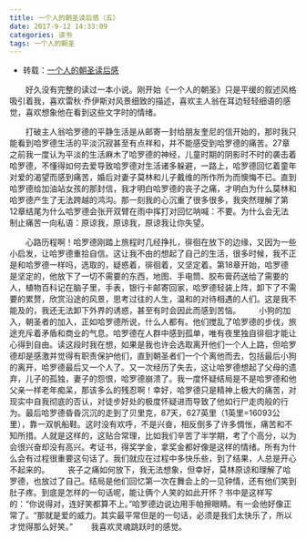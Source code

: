 ```yaml
---
title: 一个人的朝圣读后感（五）
date: 2017-9-12 14:33:09
categories: 读书
tags: 一个人的朝圣
---
```


- 转载：[一个人的朝圣读后感](!http://www.duanmeiwen.com/duhougan/zhuanti/31097.html)

　　好久没有完整的读过一本小说。刚开始《一个人的朝圣》只是平缓的叙述风格吸引着我，喜欢雷秋·乔伊斯对风景细致的描述，喜欢主人翁在耳边轻轻细语的感觉，喜欢想象他在看到这些文字时的情绪。

　　打破主人翁哈罗德的平静生活是从邮寄一封给朋友奎尼的信开始的，那时我只能看到哈罗德生活的平淡沉寂甚至有点祥和，并不能感受到哈罗德的痛苦。27章之前我一度认为平淡的生活麻木了哈罗德的神经，儿童时期的阴影时不时的袭击着哈罗德，不懂得如何去爱导致哈罗德对生活诸多躲避，一路上，哈罗德回忆着童年对爱的渴望而感到痛苦，婚后对妻子莫林和儿子戴维的所作所为而懊悔不已。直到哈罗德给加油站女孩的那封信，我才明白哈罗德的丧子之痛，才明白为什么莫林和哈罗德产生了无法跨越的鸿沟。那一刻我的心沉重了很多很多，我突然理解了第12章结尾为什么哈罗德会张开双臂在雨中挥打对回忆呐喊：不要。为什么会无法制止痛苦一向私语：原谅我，原谅我，原谅我让你失望。

　　心路历程啊！哈罗德刚踏上旅程时几经挣扎，徘徊在放下的边缘，又因为一些小启发，让哈罗德重拾自信。这让我不由的想起了自己的生活，很多时候，我不正是和哈罗德一样吗，选取的，疑惑着，徘徊着，又坚定着。第18章开始，哈罗德是坚定的，他放下了一切不需要的东西，地图、手电筒、胶布膏药送给了需要的人，植物百科记在脑子里，手表，银行卡邮寄回家，哈罗德轻装上阵，卸下了不需要的累赘，欣赏沿途的风景，思考过往的人生，温和的对待相遇的人们。这是我不能及的，我还无法卸下外界的诱惑，甚至有时会因此而感到苦恼。
　　小狗的加入，朝圣者的加入，正如哈罗德所说，什么人都有。他们搅乱了哈罗德的步伐，旅途充斥着矛盾和商业的气息。哈罗德在人群中感到孤单，唯有夜里独自徘徊才能让心得到自由。读这段时我在想，如果是我也许会选取离开他们一个人上路，但哈罗德却是感激并觉得有职责保护他们，直到朝圣者们一个个离他而去，包括最后小狗的离开，哈罗德最后又一个人了。又一次经历了失去，这让哈罗德想起了父母的遗弃，儿子的孤独，妻子的怨恨，哈罗德崩溃了。我一度怀疑结局是不是哈罗德和他父亲一样老年痴呆，那该多么的残忍啊！幸好，哈罗德只是精神上极大的痛苦，对现实中自我彻底的否认，对徒步好处的极度怀疑进而导致了他如行尸走肉般的行为。最后哈罗德昏昏沉沉的走到了贝里克，87天，627英里（1英里=16093公里），靠一双帆船鞋。这时没有欢呼，不是兴奋，相反倒多了许多惆怅，痛苦和不知所措。人就是这样的，这贴合常理，比如我们辛苦了半学期，考了个高分，以为会很兴奋却没有高兴。考证书，得奖学金，拿奖金都好像是这样的情绪。所有为什么会有过程很重要这句话了。我们就应在过程中多快乐些，到了结果，人总是开心不起来的。
　　丧子之痛如何放下，我无法想象，但幸好，莫林原谅和理解了哈罗德，也放过了自己。结局是他们回忆第一次在舞会上的一见钟情，还有他们笑到肚子疼。到底是怎样的一句话呢，能让俩个人笑的如此开怀？书中是这样写的：“你说得对，连好笑都算不上。”哈罗德边说边用手帕擦眼睛。有一会他好像正常了。“那就是爱的威力。其实最平常但是的一句话，必须是我们太快乐了，所以才觉得那么好笑。”
　　我喜欢灵魂跳跃时的感觉。
